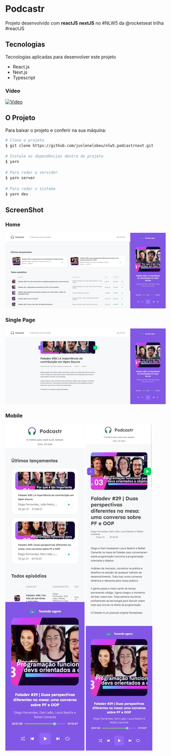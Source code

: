 # Podcastr
Projeto desenvolvido com **reactJS** **nextJS** no #NLW5 da @rocketseat trilha #reactJS

## Tecnologias
Tecnologias aplicadas para desenvolver este projeto

- React.js
- Next.js
- Typescript

### Vídeo
[![Video](https://img.youtube.com/vi/FS2h-jUdjuM/maxresdefault.jpg)](https://youtu.be/FS2h-jUdjuM)

## O Projeto
Para baixar o projeto e conferir na sua máquina:
```bash
# Clone o projeto
$ git clone https://github.com/juslenelobeu/nlw5.podcastrnext.git

# Instale as dependências dentro do projeto
$ yarn

# Para rodar o servidor
$ yarn server

# Para rodar o sistema
$ yarn dev
```
## ScreenShot

### Home
![Home](./image/home.jpeg)
### Single Page
![Single page](./image/single-page.jpeg)
### Mobile
![Mobile Mobile](./image/home-mobile.jpeg) ![Single Page Mobile](./image/single-page-mobile.jpeg)
